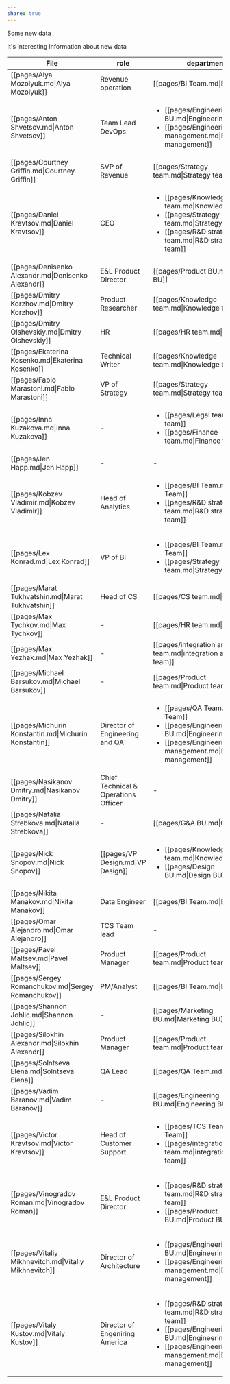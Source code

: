 ```yaml
---
share: true
---
```


Some new data 

It's interesting information about new data

| File                                                  | role                                 | department                                                                                                                                                                                     |
| ----------------------------------------------------- | ------------------------------------ | ---------------------------------------------------------------------------------------------------------------------------------------------------------------------------------------------- |
| [[pages/Alya Mozolyuk.md\|Alya Mozolyuk]]             | Revenue operation                    | [[pages/BI Team.md\|BI Team]]                                                                                                                                                                  |
| [[pages/Anton  Shvetsov.md\|Anton  Shvetsov]]         | Team Lead DevOps                     | <ul><li>[[pages/Engineering BU.md\\|Engineering BU]]</li><li>[[pages/Engineering management.md\\|Engineering management]]</li></ul>                                                            |
| [[pages/Courtney Griffin.md\|Courtney Griffin]]       | SVP of Revenue                       | [[pages/Strategy team.md\|Strategy team]]                                                                                                                                                      |
| [[pages/Daniel Kravtsov.md\|Daniel Kravtsov]]         | CEO                                  | <ul><li>[[pages/Knowledge team.md\\|Knowledge team]]</li><li>[[pages/Strategy team.md\\|Strategy team]]</li><li>[[pages/R&D strategy team.md\\|R&D strategy team]]</li></ul>                   |
| [[pages/Denisenko Alexandr.md\|Denisenko Alexandr]]   | E&L Product Director                 | [[pages/Product BU.md\|Product BU]]                                                                                                                                                            |
| [[pages/Dmitry Korzhov.md\|Dmitry Korzhov]]           | Product Researcher                   | [[pages/Knowledge team.md\|Knowledge team]]                                                                                                                                                    |
| [[pages/Dmitry Olshevskiy.md\|Dmitry Olshevskiy]]     | HR                                   | [[pages/HR team.md\|HR team]]                                                                                                                                                                  |
| [[pages/Ekaterina Kosenko.md\|Ekaterina Kosenko]]     | Technical Writer                     | [[pages/Knowledge team.md\|Knowledge team]]                                                                                                                                                    |
| [[pages/Fabio Marastoni.md\|Fabio Marastoni]]         | VP of Strategy                       | [[pages/Strategy team.md\|Strategy team]]                                                                                                                                                      |
| [[pages/Inna Kuzakova.md\|Inna Kuzakova]]             | \-                                   | <ul><li>[[pages/Legal team.md\\|Legal team]]</li><li>[[pages/Finance team.md\\|Finance team]]</li></ul>                                                                                        |
| [[pages/Jen Happ.md\|Jen Happ]]                       | \-                                   | \-                                                                                                                                                                                             |
| [[pages/Kobzev Vladimir.md\|Kobzev Vladimir]]         | Head of Analytics                    | <ul><li>[[pages/BI Team.md\\|BI Team]]</li><li>[[pages/R&D strategy team.md\\|R&D strategy team]]</li></ul>                                                                                    |
| [[pages/Lex Konrad.md\|Lex Konrad]]                   | VP of BI                             | <ul><li>[[pages/BI Team.md\\|BI Team]]</li><li>[[pages/Strategy team.md\\|Strategy team]]</li></ul>                                                                                            |
| [[pages/Marat Tukhvatshin.md\|Marat Tukhvatshin]]     | Head of CS                           | [[pages/CS team.md\|CS team]]                                                                                                                                                                  |
| [[pages/Max Tychkov.md\|Max Tychkov]]                 | \-                                   | [[pages/HR team.md\|HR team]]                                                                                                                                                                  |
| [[pages/Max Yezhak.md\|Max Yezhak]]                   | \-                                   | [[pages/integration analysts team.md\|integration analysts team]]                                                                                                                              |
| [[pages/Michael Barsukov.md\|Michael Barsukov]]       | \-                                   | [[pages/Product team.md\|Product team]]                                                                                                                                                        |
| [[pages/Michurin Konstantin.md\|Michurin Konstantin]] | Director of Engineering and QA       | <ul><li>[[pages/QA Team.md\\|QA Team]]</li><li>[[pages/Engineering BU.md\\|Engineering BU]]</li><li>[[pages/Engineering management.md\\|Engineering management]]</li></ul>                     |
| [[pages/Nasikanov Dmitry.md\|Nasikanov Dmitry]]       | Chief Technical & Operations Officer | \-                                                                                                                                                                                             |
| [[pages/Natalia Strebkova.md\|Natalia Strebkova]]     | \-                                   | [[pages/G&A BU.md\|G&A BU]]                                                                                                                                                                    |
| [[pages/Nick Snopov.md\|Nick Snopov]]                 | [[pages/VP Design.md\|VP Design]]    | <ul><li>[[pages/Knowledge team.md\\|Knowledge team]]</li><li>[[pages/Design BU.md\\|Design BU]]</li></ul>                                                                                      |
| [[pages/Nikita Manakov.md\|Nikita Manakov]]           | Data Engineer                        | [[pages/BI Team.md\|BI Team]]                                                                                                                                                                  |
| [[pages/Omar Alejandro.md\|Omar Alejandro]]           | TCS Team lead                        | \-                                                                                                                                                                                             |
| [[pages/Pavel Maltsev.md\|Pavel Maltsev]]             | Product Manager                      | [[pages/Product team.md\|Product team]]                                                                                                                                                        |
| [[pages/Sergey Romanchukov.md\|Sergey Romanchukov]]   | PM/Analyst                           | [[pages/BI Team.md\|BI Team]]                                                                                                                                                                  |
| [[pages/Shannon Johlic.md\|Shannon Johlic]]           | \-                                   | [[pages/Marketing BU.md\|Marketing BU]]                                                                                                                                                        |
| [[pages/Silokhin Alexandr.md\|Silokhin Alexandr]]     | Product Manager                      | [[pages/Product team.md\|Product team]]                                                                                                                                                        |
| [[pages/Solntseva Elena.md\|Solntseva Elena]]         | QA Lead                              | [[pages/QA Team.md\|QA Team]]                                                                                                                                                                  |
| [[pages/Vadim Baranov.md\|Vadim Baranov]]             | \-                                   | [[pages/Engineering BU.md\|Engineering BU]]                                                                                                                                                    |
| [[pages/Victor Kravtsov.md\|Victor Kravtsov]]         | Head of Customer Support             | <ul><li>[[pages/TCS Team.md\\|TCS Team]]</li><li>[[pages/integration analysts team.md\\|integration analysts team]]</li></ul>                                                                  |
| [[pages/Vinogradov Roman.md\|Vinogradov Roman]]       | E&L Product Director                 | <ul><li>[[pages/R&D strategy team.md\\|R&D strategy team]]</li><li>[[pages/Product BU.md\\|Product BU]]</li></ul>                                                                              |
| [[pages/Vitaliy Mikhnevitch.md\|Vitaliy Mikhnevitch]] | Director of Architecture             | <ul><li>[[pages/Engineering BU.md\\|Engineering BU]]</li><li>[[pages/Engineering management.md\\|Engineering management]]</li></ul>                                                            |
| [[pages/Vitaly Kustov.md\|Vitaly Kustov]]             | Director of Engeniring  America      | <ul><li>[[pages/R&D strategy team.md\\|R&D strategy team]]</li><li>[[pages/Engineering BU.md\\|Engineering BU]]</li><li>[[pages/Engineering management.md\\|Engineering management]]</li></ul> |


